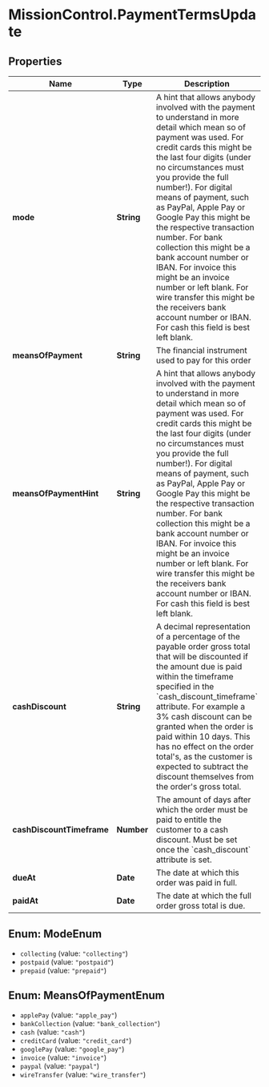# MissionControl.PaymentTermsUpdate

## Properties
Name | Type | Description | Notes
------------ | ------------- | ------------- | -------------
**mode** | **String** | A hint that allows anybody involved with the payment to understand in more detail which mean so of payment was used. For credit cards this might be the last four digits (under no circumstances must you provide the full number!). For digital means of payment, such as PayPal, Apple Pay or Google Pay this might be the respective transaction number. For bank collection this might be a bank account number or IBAN. For invoice this might be an invoice number or left blank. For wire transfer this might be the receivers bank account number or IBAN. For cash this field is best left blank. | [optional] 
**meansOfPayment** | **String** | The financial instrument used to pay for this order | [optional] 
**meansOfPaymentHint** | **String** | A hint that allows anybody involved with the payment to understand in more detail which mean so of payment was used. For credit cards this might be the last four digits (under no circumstances must you provide the full number!). For digital means of payment, such as PayPal, Apple Pay or Google Pay this might be the respective transaction number. For bank collection this might be a bank account number or IBAN. For invoice this might be an invoice number or left blank. For wire transfer this might be the receivers bank account number or IBAN. For cash this field is best left blank. | [optional] 
**cashDiscount** | **String** | A decimal representation of a percentage of the payable order gross total that will be discounted if the amount due is paid within the timeframe specified in the &#x60;cash_discount_timeframe&#x60; attribute. For example a 3% cash discount can be granted when the order is paid within 10 days. This has no effect on the order total&#x27;s, as the customer is expected to subtract the discount themselves from the order&#x27;s gross total. | [optional] 
**cashDiscountTimeframe** | **Number** | The amount of days after which the order must be paid to entitle the customer to a cash discount. Must be set once the &#x60;cash_discount&#x60; attribute is set. | [optional] 
**dueAt** | **Date** | The date at which this order was paid in full. | [optional] 
**paidAt** | **Date** | The date at which the full order gross total is due. | [optional] 

<a name="ModeEnum"></a>
## Enum: ModeEnum

* `collecting` (value: `"collecting"`)
* `postpaid` (value: `"postpaid"`)
* `prepaid` (value: `"prepaid"`)


<a name="MeansOfPaymentEnum"></a>
## Enum: MeansOfPaymentEnum

* `applePay` (value: `"apple_pay"`)
* `bankCollection` (value: `"bank_collection"`)
* `cash` (value: `"cash"`)
* `creditCard` (value: `"credit_card"`)
* `googlePay` (value: `"google_pay"`)
* `invoice` (value: `"invoice"`)
* `paypal` (value: `"paypal"`)
* `wireTransfer` (value: `"wire_transfer"`)


